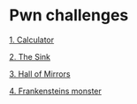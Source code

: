 # Pwn challenges

 [1. Calculator](./1.%20Calculator)

 [2. The Sink](./2.%20The%20Sink)

 [3. Hall of Mirrors](./3.%20Hall%20of%20Mirrors) 

 [4. Frankensteins monster](./4.%20Frankensteins%20monster)
